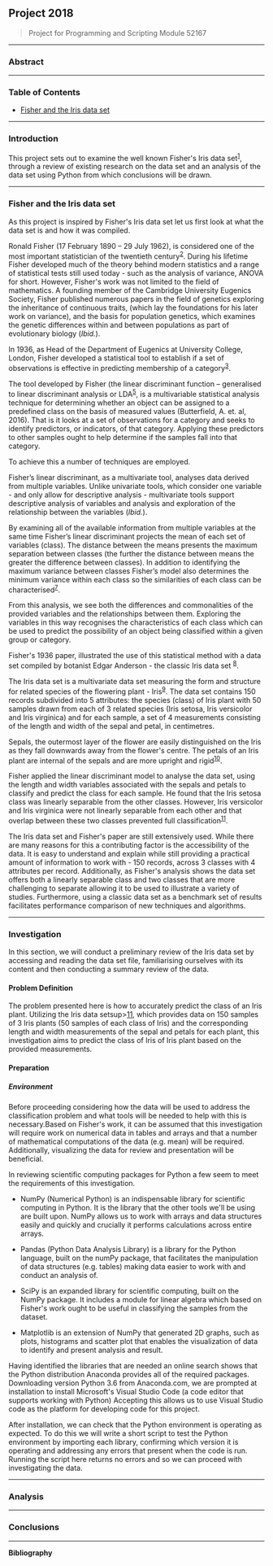 ## Project 2018
> Project for Programming and Scripting Module 52167
---
### Abstract
---
### Table of Contents

- [Fisher and the Iris data set](https://github.com/SharonNicG/Project-2018/tree/master/fishers_iris_data_set)

---
### Introduction

This project sets out to examine the well known Fisher's Iris data set<sup>[1](http://archive.ics.uci.edu/ml/datasets/Iris)</sup>, through a review of existing research on the data set and an analysis of the data set using Python from which conclusions will be drawn.

---
### Fisher and the Iris data set

As this project is inspired by Fisher's Iris data set let us first look at what the data set is and how it was compiled.

Ronald Fisher (17 February 1890 – 29 July 1962), is considered one of the most important statistician of the twentieth century<sup>[2](https://doi.org/10.1093/ref:odnb/33146)</sup>. During his lifetime Fisher developed much of the theory behind modern statistics and a range of statistical tests still used today - such as the analysis of variance, ANOVA for short. However, Fisher's work was not limited to the field of mathematics. A founding member of the Cambridge University Eugenics Society, Fisher published numerous papers in the field of genetics exploring the inheritance of continuous traits, (which lay the foundations for his later work on variance), and the basis for population genetics, which examines the genetic differences within and between populations as part of evolutionary biology (*Ibid.*). 

In 1936, as Head of the Department of Eugenics at University College, London, Fisher developed a statistical tool to establish if a set of observations is effective in predicting membership of a category<sup>[3](https://onlinelibrary.wiley.com/doi/abs/10.1111/j.1469-1809.1936.tb02137.x)</sup>.

The tool developed by Fisher (the linear discriminant function – generalised to linear discriminant analysis or LDA<sup>[5]( https://en.wikipedia.org/wiki/Linear_discriminant_analysis)</sup>, is a multivariable statistical analysis technique for determining whether an object can be assigned to a predefined class on the basis of measured values (Butterfield, A. et. al, 2016). That is it looks at a set of observations for a category and seeks to identify predictors, or indicators, of that category. Applying these predictors to other samples ought to help determine if the samples fall into that category.
  
To achieve this a number of techniques are employed.

Fisher’s linear discriminant, as a multivariate tool, analyses data derived from multiple variables. Unlike univariate tools, which consider one variable - and only allow for descriptive analysis - multivariate tools support descriptive analysis of variables and analysis and exploration of the relationship between the variables (*Ibid.*).

By examining all of the available information from multiple variables at the same time Fisher’s linear discriminant projects the mean of each set of variables (class). The distance between the means presents the maximum separation between classes (the further the distance between means the greater the difference between classes). In addition to identifying the maximum variance between classes Fisher’s model also determines the minimum variance within each class so the similarities of each class can be characterised<sup>[7]( https://en.wikipedia.org/wiki/Linear_discriminant_analysis)</sup>.

From this analysis, we see both the differences and commonalities of the provided variables and the relationships between them. Exploring the variables in this way recognises the characteristics of each class which can be used to predict the possibility of an object being classified within a given group or category.

Fisher's 1936 paper, illustrated the use of this statistical method with a data set compiled by botanist Edgar Anderson - the classic Iris data set <sup>[8](http://www.jstor.org/stable/2394164)</sup>. 

The Iris data set is a multivariate data set measuring the form and structure for related species of the flowering plant - Iris<sup>[9](http://archive.ics.uci.edu/ml/datasets/Iris)</sup>. The data set contains 150 records subdivided into 5 attributes: the species (class) of Iris plant with 50 samples drawn from each of 3 related species (Iris setosa, Iris versicolor and Iris virginica) and for each sample, a set of 4 measurements consisting of the length and width of the sepal and petal, in centimetres.

Sepals, the outermost layer of the flower are easily distinguished on the Iris as they fall downwards away from the flower's centre. The petals of an Iris plant are internal of the sepals and are more upright and rigid<sup>[10](https://www.independent.ie/regionals/sligochampion/lifestyle/irises-coming-into-flower-in-gardens-and-in-the-wild-31252322.html)</sup>.

Fisher applied the linear discriminant model to analyse the data set, using the length and width variables associated with the sepals and petals to classify and predict the class for each sample. He found that the Iris setosa class was linearly separable from the other classes. However, Iris versicolor and Iris virginica were not linearly separable from each other and that overlap between these two classes prevented full classification<sup>[11](https://doi.org/10.1093/ref:odnb/33146)</sup>.

The Iris data set and Fisher's paper are still extensively used. While there are many reasons for this a contributing factor is the accessibility of the data. It is easy to understand and explain while still providing a practical amount of information to work with - 150 records, across 3 classes with 4 attributes per record. Additionally, as Fisher's analysis shows the data set offers both a linearly separable class and two classes that are more challenging to separate allowing it to be used to illustrate a variety of studies. Furthermore, using a classic data set as a benchmark set of results facilitates performance comparison of new techniques and algorithms.

---
### Investigation

In this section, we will conduct a preliminary review of the Iris data set by accessing and reading the data set file, familiarising ourselves with its content and then conducting a summary review of the data.

#### Problem Definition

The problem presented here is how to accurately predict the class of an Iris plant. Utilizing the Iris data setsup>[11](http://archive.ics.uci.edu/ml/datasets/Iris)</sup>, which provides data on 150 samples of 3 Iris plants (50 samples of each class of Iris) and the corresponding length and width measurements of the sepal and petals for each plant, this investigation aims to predict the class of Iris of Iris plant based on the provided measurements.

#### Preparation
##### Environment

Before proceeding considering how the data will be used to address the classification problem and what tools will be needed to help with this is necessary.Based on Fisher's work, it can be assumed that this investigation will require work on numerical data in tables and arrays and that a number of mathematical computations of the data (e.g. mean) will be required. Additionally, visualizing the data for review and presentation will be beneficial. 

In reviewing scientific computing packages for Python a few seem to meet the requirements of this investigation.
* NumPy (Numerical Python) is an indispensable library for scientific computing in Python. It is the library that the other tools we'll be using are built upon. NumPy allows us to work with arrays and data structures easily and quickly and crucially it performs calculations across entire arrays.

* Pandas (Python Data Analysis Library) is a library for the Python language, built on the numPy package, that facilitates the manipulation of data structures (e.g. tables) making data easier to work with and conduct an analysis of.

* SciPy is an expanded library for scientific computing, built on the NumPy package. It includes a module for linear algebra which based on Fisher's work ought to be useful in classifying the samples from the dataset.

* Matplotlib is an extension of NumPy that generated 2D graphs, such as plots, histograms and scatter plot that enables the visualization of data to identify and present analysis and result. 

Having identified the libraries that are needed an online search shows that the Python distribution Anaconda provides all of the required packages. Downloading version Python 3.6 from Anaconda.com, we are prompted at installation to install Microsoft's Visual Studio Code (a code editor that supports working with Python) Accepting this allows us to use Visual Studio code as the platform for developing code for this project.

After installation, we can check that the Python environment is operating as expected. To do this we will write a short script to test the Python environment by importing each library, confirming which version it is operating and addressing any errors that present when the code is run. Running the script here returns no errors and so we can proceed with investigating the data. 

---
### Analysis
---
### Conclusions
---
**Bibliography**
